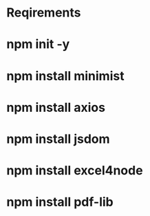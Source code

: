 # Reqirements
   # npm init -y
   # npm install minimist
   # npm install axios
   # npm install jsdom
   # npm install excel4node
   # npm install pdf-lib